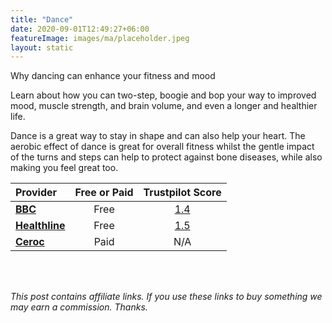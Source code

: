 ```yaml
---
title: "Dance"
date: 2020-09-01T12:49:27+06:00
featureImage: images/ma/placeholder.jpeg
layout: static
---
```


Why dancing can enhance your fitness and mood

Learn about how you can two-step, boogie and bop your way to improved mood, muscle strength, and brain volume, and even a longer and healthier life.

Dance is a great way to stay in shape and can also help your heart. The aerobic effect of dance is great for overall fitness whilst the gentle impact of the turns and steps can help to protect against bone diseases, while also making you feel great too.

| Provider      | Free or Paid  |  Trustpilot Score  |
| :-----------          | :--------------:      |  :--------------:         |
| [**BBC**](https://www.bbc.co.uk/programmes/m0017cfl) | Free | [1.4](https://uk.trustpilot.com/review/www.bbc.co.uk) | 
| [**Healthline**](https://www.healthline.com/health/fitness-exercise/benefits-of-dance) | Free | [1.5](https://uk.trustpilot.com/review/www.healthline.com) | 
| [**Ceroc**](https://www.ceroc.com/) | Paid | N/A
  

<br/><br/>

*This post contains affiliate links. If you use these links to buy something we may
earn a commission. Thanks.*






